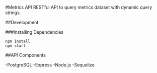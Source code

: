 #Metrics API
RESTful API to query metrics dataset with dynamic query strings.

##Development

###Installing Dependencies

```
npm install
npm start
```

##API Components

-PostgreSQL
-Express
-Node.js
-Sequelize